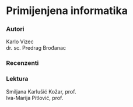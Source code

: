 # Primijenjena informatika

### Autori
Karlo Vizec \
dr. sc. Predrag Brođanac

### Recenzenti

### Lektura
Smiljana Karlušić Kožar, prof. \
Iva-Marija Pitlović, prof.